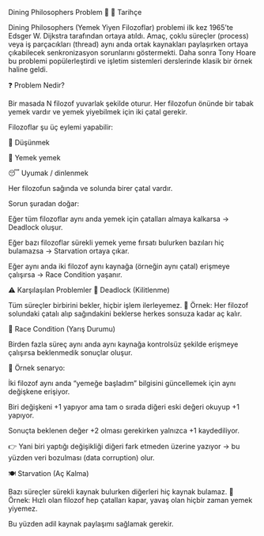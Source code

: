 Dining Philosophers Problem 🍝
📜 Tarihçe

Dining Philosophers (Yemek Yiyen Filozoflar) problemi ilk kez 1965’te Edsger W. Dijkstra tarafından ortaya atıldı.
Amaç, çoklu süreçler (process) veya iş parçacıkları (thread) aynı anda ortak kaynakları paylaşırken ortaya çıkabilecek senkronizasyon sorunlarını göstermekti.
Daha sonra Tony Hoare bu problemi popülerleştirdi ve işletim sistemleri derslerinde klasik bir örnek haline geldi.

❓ Problem Nedir?

Bir masada N filozof yuvarlak şekilde oturur. Her filozofun önünde bir tabak yemek vardır ve yemek yiyebilmek için iki çatal gerekir.

Filozoflar şu üç eylemi yapabilir:

💭 Düşünmek

🍝 Yemek yemek

😴 Uyumak / dinlenmek

Her filozofun sağında ve solunda birer çatal vardır.

Sorun şuradan doğar:

Eğer tüm filozoflar aynı anda yemek için çatalları almaya kalkarsa → Deadlock oluşur.

Eğer bazı filozoflar sürekli yemek yeme fırsatı bulurken bazıları hiç bulamazsa → Starvation ortaya çıkar.

Eğer aynı anda iki filozof aynı kaynağa (örneğin aynı çatal) erişmeye çalışırsa → Race Condition yaşanır.

⚠️ Karşılaşılan Problemler
🛑 Deadlock (Kilitlenme)

Tüm süreçler birbirini bekler, hiçbir işlem ilerleyemez.
📌 Örnek: Her filozof solundaki çatalı alıp sağındakini beklerse herkes sonsuza kadar aç kalır.

🔄 Race Condition (Yarış Durumu)

Birden fazla süreç aynı anda aynı kaynağa kontrolsüz şekilde erişmeye çalışırsa beklenmedik sonuçlar oluşur.

📌 Örnek senaryo:

İki filozof aynı anda “yemeğe başladım” bilgisini güncellemek için aynı değişkene erişiyor.

Biri değişkeni +1 yapıyor ama tam o sırada diğeri eski değeri okuyup +1 yapıyor.

Sonuçta beklenen değer +2 olması gerekirken yalnızca +1 kaydediliyor.

👉 Yani biri yaptığı değişikliği diğeri fark etmeden üzerine yazıyor → bu yüzden veri bozulması (data corruption) olur.

🍽️ Starvation (Aç Kalma)

Bazı süreçler sürekli kaynak bulurken diğerleri hiç kaynak bulamaz.
📌 Örnek: Hızlı olan filozof hep çatalları kapar, yavaş olan hiçbir zaman yemek yiyemez.

Bu yüzden adil kaynak paylaşımı sağlamak gerekir.
